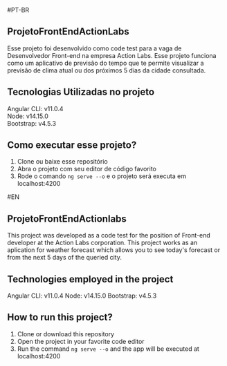 #PT-BR

## ProjetoFrontEndActionLabs
Esse projeto foi desenvolvido como code test para a vaga de Desenvolvedor Front-end na empresa Action Labs. Esse projeto funciona como um aplicativo de previsão do tempo que te permite visualizar a previsão de clima atual ou dos próximos 5 dias da cidade consultada.

## Tecnologias Utilizadas no projeto
Angular CLI: v11.0.4  
Node: v14.15.0  
Bootstrap: v4.5.3  

## Como executar esse projeto?
1. Clone ou baixe esse repositório
2. Abra o projeto com seu editor de código favorito
3. Rode o comando `ng serve --o` e o projeto será executa em localhost:4200

#EN

## ProjetoFrontEndActionlabs
This project was developed as a code test for the position of Front-end developer at the Action Labs corporation. This project works as an aplication for weather forecast which allows you to see today's forecast or from the next 5 days of the queried city.

## Technologies employed in the project
Angular CLI: v11.0.4
Node: v14.15.0
Bootstrap: v4.5.3

## How to run this project?
1. Clone or download this repository
2. Open the project in your favorite code editor
3. Run the command `ng serve --o` and the app will be executed at localhost:4200
